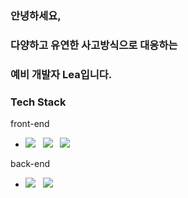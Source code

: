 ### 안녕하세요,
### 다양하고 유연한 사고방식으로 대응하는
### 예비 개발자 Lea입니다.

<h3><b>Tech Stack</b></h3>
<p> front-end </p>
<ul>
  <li> <img src="https://img.shields.io/badge/HTML5-E34F26?style=flat-square&logo=HTML5&logoColor=white"/></a> &nbsp 
 <img src="https://img.shields.io/badge/CSS3-1572B6?style=flat-square&logo=CSS3&logoColor=white"/></a> &nbsp
 <img src="https://img.shields.io/badge/JavaScript-F7DF1E?style=flat-square&logo=JavaScript&logoColor=white"/></a> &nbsp </li>
</ul>
  
<p> back-end </p>
<ul>
  <li> <img src="https://img.shields.io/badge/MongoDB-47A248?style=flat-square&logo=MongoDB&logoColor=white"/></a> &nbsp
  <img src="https://img.shields.io/badge/MySQL-4479A1?style=flat-square&logo=MySQL&logoColor=white"/></a> &nbsp </li>
</ul>



<!--
**leaisrevolution/leaisrevolution** is a ✨ _special_ ✨ repository because its `README.md` (this file) appears on your GitHub profile.
<li> <img src="https://img.shields.io/badge/Node.js-339933?style=flat-square&logo=Node.js&logoColor=white"/></a> &nbsp </li>

Here are some ideas to get you started:

- 🔭 I’m currently working on ...
- 🌱 I’m currently learning ...
- 👯 I’m looking to collaborate on ...
- 🤔 I’m looking for help with ...
- 💬 Ask me about ...
- 📫 How to reach me: ...
- 😄 Pronouns: ...
- ⚡ Fun fact: ...
-->
